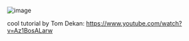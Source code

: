 ![image](https://github.com/NelsonBermeo/ReactWithDjango/assets/141251675/1ddd8df4-d7d9-4cf3-bebd-618d7f3cc0cc)

cool tutorial by Tom Dekan: https://www.youtube.com/watch?v=Az1BosALarw 
